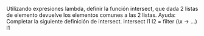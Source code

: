 Utilizando expresiones lambda, definir la función intersect, que dada 2 listas de elemento
devuelve los elementos comunes a las 2 listas.
Ayuda: Completar la siguiente definición de intersect.
intersect l1 l2 = filter (\x -> ...) l1
